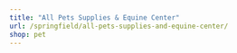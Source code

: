 ```yaml
---
title: "All Pets Supplies & Equine Center"
url: /springfield/all-pets-supplies-and-equine-center/
shop: pet
---
```

